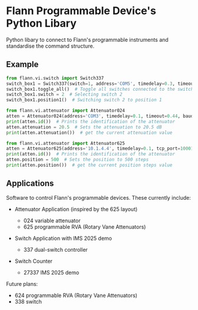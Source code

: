 # Flann Programmable Device's Python Libary

Python libary to connect to Flann's programmable instruments and standardise the command structure.

## Example

```python
from flann.vi.switch import Switch337
switch_box1 = Switch337(switch=1, address='COM5', timedelay=0.3, timeout=0, baudrate=31250)
switch_box1.toggle_all()  # Toggle all switches connected to the switch-box
switch_box1.switch = 2  # Selecting switch 2
switch_box1.position1()  # Switching switch 2 to position 1
```

```python
from flann.vi.attenuator import Attenuator024
atten = Attenuator024(address='COM3', timedelay=0.1, timeout=0.44, baudrate=31250)
print(atten.id())  # Prints the identification of the attenuator
atten.attenuation = 20.5  # Sets the attenuation to 20.5 dB
print(atten.attenuation())  # get the current attenuation value
```

```python
from flann.vi.attenuator import Attenuator625
atten = Attenuator625(address='10.1.4.4', timedelay=0.1, tcp_port=10001)
print(atten.id())  # Prints the identification of the attenuator
atten.position = 500  # Sets the position to 500 steps
print(atten.position())  # get the current position steps value
```


## Applications
Software to control Flann's programmable devices. These currently include:

- Attenuator Application (inspired by the 625 layout)
    - 024 variable attenuator
    - 625 programmable RVA (Rotary Vane Attenuators)

- Switch Application with IMS 2025 demo
    - 337 dual-switch controller

- Switch Counter
    - 27337 IMS 2025 demo

Future plans:
- 624 programmable RVA (Rotary Vane Attenuators)
- 338 switch
